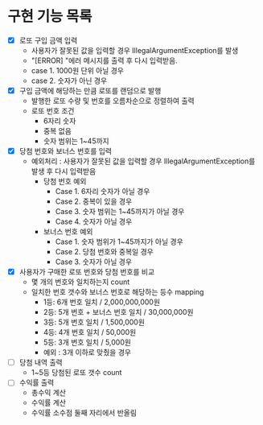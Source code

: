 # 구현 기능 목록

- [X] 로또 구입 금액 입력
    - 사용자가 잘못된 값을 입력할 경우 IllegalArgumentException를 발생
    - "[ERROR] "에러 메시지를 출력 후 다시 입력받음.
    - case 1. 1000원 단위 아닐 경우
    - case 2. 숫자가 아닌 경우
- [X] 구입 금액에 해당하는 만큼 로또를 랜덤으로 발행
  - 발행한 로또 수량 및 번호를 오름차순으로 정렬하여 출력
  - 로또 번호 조건 
    - 6자리 숫자
    - 중복 없음
    - 숫자 범위는 1~45까지
- [X] 당첨 번호와 보너스 번호를 입력
  - 예외처리 : 사용자가 잘못된 값을 입력할 경우 IllegalArgumentException를 발생 후 다시 입력받음
    - 당첨 번호 예외
      - Case 1. 6자리 숫자가 아닐 경우
      - Case 2. 중복이 있을 경우
      - Case 3. 숫자 범위는 1~45까지가 아닐 경우
      - Case 4. 숫자가 아닐 경우
    - 보너스 번호 예외
      - Case 1. 숫자 범위가 1~45까지가 아닐 경우
      - Case 2. 당첨 번호와 중복일 경우
      - Case 3. 숫자가 아닐 경우
- [X] 사용자가 구매한 로또 번호와 당첨 번호를 비교 
  - 몇 개의 번호와 일치하는지 count
  - 일치한 번호 갯수와 보너스 번호로 해당하는 등수 mapping 
    - 1등: 6개 번호 일치 / 2,000,000,000원
    - 2등: 5개 번호 + 보너스 번호 일치 / 30,000,000원
    - 3등: 5개 번호 일치 / 1,500,000원
    - 4등: 4개 번호 일치 / 50,000원
    - 5등: 3개 번호 일치 / 5,000원
    - 예외 : 3개 이하로 맞췄을 경우
- [ ] 당첨 내역 출력
  - 1~5등 당첨된 로또 갯수 count
- [ ] 수익률 출력 
  - 총수익 계산
  - 수익률 계산
  - 수익률 소수점 둘째 자리에서 반올림